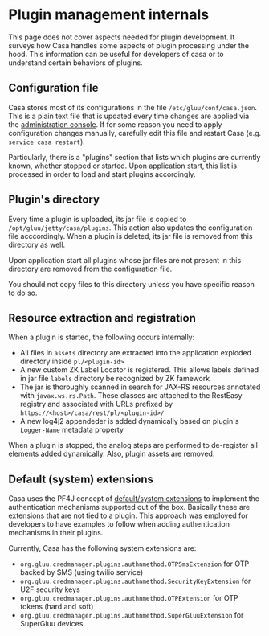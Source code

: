 # Plugin management internals

This page does not cover aspects needed for plugin development. It surveys how Casa handles some aspects of plugin processing under the hood. This information can be useful for developers of casa or to understand certain behaviors of plugins.

## Configuration file

Casa stores most of its configurations in the file `/etc/gluu/conf/casa.json`. This is a plain text file that is updated every time changes are applied via the [administration console](../administration/configuration.md#administration-console). If for some reason you need to apply configuration changes manually, carefully edit this file and restart Casa (e.g. `service casa restart`).

Particularly, there is a "plugins" section that lists which plugins are currently known, whether stopped or started. Upon application start, this list is processed in order to load and start plugins accordingly.

## Plugin's directory

Every time a plugin is uploaded, its jar file is copied to `/opt/gluu/jetty/casa/plugins`. This action also updates the configuration file acccordingly. When a plugin is deleted, its jar file is removed from this directory as well.

Upon application start all plugins whose jar files are not present in this directory are removed from the configuration file.

You should not copy files to this directory unless you have specific reason to do so.

## Resource extraction and registration

When a plugin is started, the following occurs internally:
- All files in `assets` directory are extracted into the application exploded directory inside `pl/<plugin-id>` 
- A new custom ZK Label Locator is registered. This allows labels defined in jar file `labels` directory be recognized by ZK famework 
- The jar is thoroughly scanned in search for JAX-RS resources annotated with `javax.ws.rs.Path`. These classes are attached to the RestEasy registry and associated with URLs prefixed by `https://<host>/casa/rest/pl/<plugin-id>/`
- A new log4j2 appendeder is added dynamically based on plugin's `Logger-Name` metadata property

When a plugin is stopped, the analog steps are performed to de-register all elements added dynamically. Also, plugin assets are removed.

## Default (system) extensions

Casa uses the PF4J concept of [default/system extensions](https://pf4j.org/doc/defaultsystem-extension.html) to implement the authentication mechanisms supported out of the box. Basically these are extensions that are not tied to a plugin. This approach was employed for developers to have examples to follow when adding authentication mechanisms in their plugins.

Currently, Casa has the following system extensions are:
- `org.gluu.credmanager.plugins.authnmethod.OTPSmsExtension` for OTP backed by SMS (using twilio service)
- `org.gluu.credmanager.plugins.authnmethod.SecurityKeyExtension` for U2F security keys
- `org.gluu.credmanager.plugins.authnmethod.OTPExtension` for OTP tokens (hard and soft)
- `org.gluu.credmanager.plugins.authnmethod.SuperGluuExtension` for SuperGluu devices

